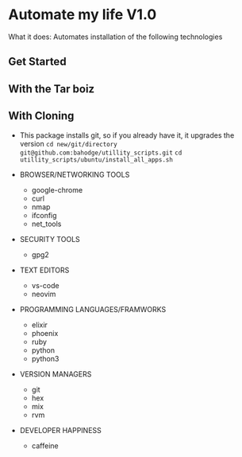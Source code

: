 # Automate my life V1.0

What it does:
Automates installation of the following technologies

## Get Started

## With the Tar boiz

## With Cloning

- This package installs git, so if you already have it, it upgrades the version
  `cd new/git/directory`
  `git@github.com:bahodge/utillity_scripts.git`
  `cd utillity_scripts/ubuntu/install_all_apps.sh`

* BROWSER/NETWORKING TOOLS

  - google-chrome
  - curl
  - nmap
  - ifconfig
  - net_tools

* SECURITY TOOLS

  - gpg2

* TEXT EDITORS

  - vs-code
  - neovim

* PROGRAMMING LANGUAGES/FRAMWORKS

  - elixir
  - phoenix
  - ruby
  - python
  - python3

* VERSION MANAGERS

  - git
  - hex
  - mix
  - rvm

* DEVELOPER HAPPINESS
  - caffeine
